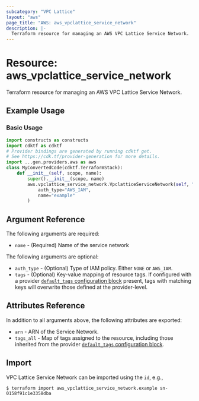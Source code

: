 ```yaml
---
subcategory: "VPC Lattice"
layout: "aws"
page_title: "AWS: aws_vpclattice_service_network"
description: |-
  Terraform resource for managing an AWS VPC Lattice Service Network.
---
```


# Resource: aws_vpclattice_service_network

Terraform resource for managing an AWS VPC Lattice Service Network.

## Example Usage

### Basic Usage

```python
import constructs as constructs
import cdktf as cdktf
# Provider bindings are generated by running cdktf get.
# See https://cdk.tf/provider-generation for more details.
import ...gen.providers.aws as aws
class MyConvertedCode(cdktf.TerraformStack):
    def __init__(self, scope, name):
        super().__init__(scope, name)
        aws.vpclattice_service_network.VpclatticeServiceNetwork(self, "example",
            auth_type="AWS_IAM",
            name="example"
        )
```

## Argument Reference

The following arguments are required:

* `name` - (Required) Name of the service network

The following arguments are optional:

* `auth_type` - (Optional) Type of IAM policy. Either `NONE` or `AWS_IAM`.
* `tags` - (Optional) Key-value mapping of resource tags. If configured with a provider [`default_tags` configuration block](/docs/providers/aws/index.html#default_tags-configuration-block) present, tags with matching keys will overwrite those defined at the provider-level.

## Attributes Reference

In addition to all arguments above, the following attributes are exported:

* `arn` - ARN of the Service Network.
* `tags_all` - Map of tags assigned to the resource, including those inherited from the provider [`default_tags` configuration block](/docs/providers/aws/index.html#default_tags-configuration-block).

## Import

VPC Lattice Service Network can be imported using the `id`, e.g.,

```
$ terraform import aws_vpclattice_service_network.example sn-0158f91c1e3358dba
```

<!-- cache-key: cdktf-0.17.0-pre.15 input-dd3c2e56716cd88c654668810245765d59a0c67fe35d248ad1d9ebb0a0a67828 -->